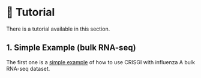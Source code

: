 # 📖 Tutorial

There is a tutorial available in this section.

## 1. Simple Example (bulk RNA-seq)
The first one is a [simple example](tutorial/gse30550.ipynb) of how to use CRISGI with influenza A bulk RNA-seq dataset.
